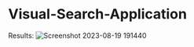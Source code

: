 # Visual-Search-Application

Results:
![Screenshot 2023-08-19 191440](https://github.com/reshma045/Visual-Search-Application/assets/77575603/6d8483d5-d728-492c-a7df-ec599db8de13)


